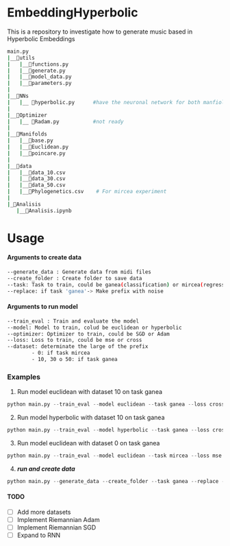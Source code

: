 # EmbeddingHyperbolic

This is a repository to investigate how to generate music based in Hyperbolic Embeddings

```bash
main.py
|__📂utils
|   |__📜functions.py
|   |__📜generate.py
|   |__📜model_data.py
|   |__📜parameters.py
|
|__📂NNs
|   |__ 📜hyperbolic.py      #have the neuronal network for both manfiolds
|
|__📂Optimizer
|   |__ 📜Radam.py           #not ready
|
|__📂Manifolds
|   |__📜base.py
|   |__📜Euclidean.py
|   |__📜poincare.py
|
|__📂data
|   |__📜data_10.csv
|   |__📜data_30.csv
|   |__📜data_50.csv
|   |__📜Phylogenetics.csv    # For mircea experiment
|
|_📂Analisis
   |__📜Analisis.ipynb

```

# Usage

#### Arguments to create data

```bash
--generate_data : Generate data from midi files
--create_folder : Create folder to save data
--task: Task to train, could be ganea(classification) or mircea(regression)
--replace: if task 'ganea'-> Make prefix with noise
```

#### Arguments to run model

```bash
--train_eval : Train and evaluate the model
--model: Model to train, colud be euclidean or hyperbolic
--optimizer: Optimizer to train, could be SGD or Adam
--loss: Loss to train, could be mse or cross
--dataset: determinate the large of the prefix
        - 0: if task mircea
        - 10, 30 o 50: if task ganea
```

### Examples

1. Run model euclidean with dataset 10 on task ganea

```python
python main.py --train_eval --model euclidean --task ganea --loss cross --dataset 10

```

2. Run model hyperbolic with dataset 10 on task ganea

```python
python main.py --train_eval --model hyperbolic --task ganea --loss cross --dataset 10
```

3. Run model euclidean with dataset 0 on task ganea

```python
python main.py --train_eval --model euclidean --task mircea --loss mse --dataset 0

```

4. **_run and create data_**

```python
python main.py --generate_data --create_folder --task ganea --replace --train_eval --model euclidean --task ganea --loss cross --dataset 10
```

#### TODO

- [ ] Add more datasets
- [ ] Implement Riemannian Adam
- [ ] Implement Riemannian SGD
- [ ] Expand to RNN
